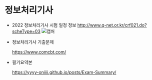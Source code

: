 # 정보처리기사


- 2022 정보처리기사 시험 일정 정보 http://www.q-net.or.kr/crf021.do?scheType=03
  ![캡처](https://user-images.githubusercontent.com/73099980/155106107-55908cea-b252-447e-ba5e-f5abfbb11547.PNG)
  
- 정보처리기사 기출문제

  https://www.comcbt.com/

- 필기요약본

  https://yyyy-oniiii.github.io/posts/Exam-Summary/
